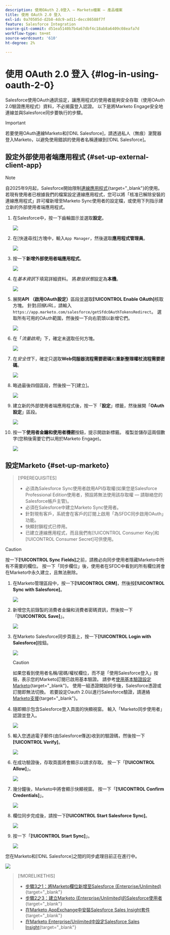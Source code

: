 ```yaml
---
description: 使用OAuth 2.0登入 — Marketo檔案 — 產品檔案
title: 使用 OAuth 2.0 登入
exl-id: 0a70505d-d2b8-4dc9-ad11-decc86588f7f
feature: Salesforce Integration
source-git-commit: d51ea5140b7b4a67dbf4c18ab8a6409c08eafa7d
workflow-type: tm+mt
source-wordcount: '610'
ht-degree: 2%

---
```


# 使用 OAuth 2.0 登入 {#log-in-using-oauth-2-0}

Salesforce使用OAuth通訊協定，讓應用程式的使用者能夠安全存取（使用OAuth 2.0驗證應用程式）資料，不必揭露登入認證。 以下是將Marketo Engage安全地連線並與Salesforce同步要執行的步驟。

>[!IMPORTANT]
>
>若要使用OAuth連線Marketo和[!DNL Salesforce]，請透過私人（無痕）瀏覽器登入Marketo，以避免使用錯誤的使用者名稱連線到[!DNL Salesforce]。

## 設定外部使用者端應用程式 {#set-up-external-client-app}

>[!NOTE]
>
>自2025年9月起，Salesforce開始限制[連線應用程式](https://help.salesforce.com/s/articleView?id=005132365&type=1){target="_blank"}的使用。 若現有使用者已根據我們的檔案設定連線應用程式，您可以將「核准已解除安裝的連線應用程式」許可權新增至Marketo Sync使用者的設定檔，或使用下列指示建立新的外部使用者端應用程式。

1. 在Salesforce中，按一下齒輪圖示並選取&#x200B;**設定**。

   ![](assets/log-in-using-oauth-1.png)

1. 在[快速尋找]方塊中，輸入`App Manager`，然後選取&#x200B;**應用程式管理員**。

   ![](assets/log-in-using-oauth-2.png)

1. 按一下&#x200B;**新增外部使用者端應用程式**。

   ![](assets/log-in-using-oauth-3.png)

1. 在&#x200B;_基本資訊_&#x200B;下填寫詳細資料。 將&#x200B;_散發狀態_&#x200B;設定為&#x200B;**本機**。

   ![](assets/log-in-using-oauth-4.png)

1. 展開&#x200B;**API （啟用OAuth設定）**&#x200B;區段並選取&#x200B;**[!UICONTROL Enable OAuth]**&#x200B;核取方塊。 針對&#x200B;_回撥URL_，請輸入`https://app.marketo.com/salesforce/getSfdcOAuthTokensRedirect`。 選取所有可用的OAuth範圍，然後按一下向右箭頭以新增它們。

   ![](assets/log-in-using-oauth-5.png)

1. 在「_流量啟用_」下，確定未選取任何方塊。

   ![](assets/log-in-using-oauth-6.png)

1. 在&#x200B;_安全性_&#x200B;下，確定只選取&#x200B;**Web伺服器流程需要密碼**&#x200B;和&#x200B;**重新整理權杖流程需要密碼**。

   ![](assets/log-in-using-oauth-7.png)

1. 略過最後四個區段，然後按一下[建立]。**&#x200B;**

   ![](assets/log-in-using-oauth-8.png)

1. 建立新的外部使用者端應用程式後，按一下「**設定**」標籤，然後展開「**OAuth設定**」區段。

   ![](assets/log-in-using-oauth-9.png)

1. 按一下&#x200B;**使用者金鑰和使用者機密**&#x200B;按鈕，提示開啟新標籤。 複製並儲存這兩個數字(您稍後需要它們以用於Marketo Engage)。

   ![](assets/log-in-using-oauth-10.png)

## 設定Marketo {#set-up-marketo}

>[!PREREQUISITES]
>
>* 必須為Salesforce Sync使用者啟用API存取權(如果您是Salesforce Professional Edition使用者，預設將無法使用該存取權 — 請聯絡您的Salesforce帳戶主管)。
>* 必須在Salesforce中建立Marketo Sync使用者。
>* 針對現有客戶，系統會在客戶的訂閱上啟用「為SFDC同步啟用OAuth」功能。
>* 快顯封鎖程式已停用。
>* 已建立連線應用程式，而且我們有[!UICONTROL Consumer Key]和[!UICONTROL Consumer Secret]可供使用。

>[!CAUTION]
>
>按一下&#x200B;**[!UICONTROL Sync Fields]**&#x200B;之前，請務必向同步使用者隱藏Marketo中所有不需要的欄位。 按一下「同步欄位」後，使用者在SFDC中看到的所有欄位將會在Marketo中永久建立，且無法刪除。

1. 在Marketo管理區段中，按一下&#x200B;**[!UICONTROL CRM]**，然後按&#x200B;**[!UICONTROL Sync with Salesforce]**。

   ![](assets/log-in-using-oauth-11.png)

1. 新增您先前錄製的消費者金鑰和消費者密碼資訊，然後按一下「**[!UICONTROL Save]**」。

   ![](assets/log-in-using-oauth-12.png)

1. 在Marketo Salesforce同步頁面上，按一下&#x200B;**[!UICONTROL Login with Salesforce]**&#x200B;按鈕。

   ![](assets/log-in-using-oauth-13.png)

   >[!CAUTION]
   >
   >如果您看到使用者名稱/密碼/權杖欄位，而不是「使用Salesforce登入」按鈕，表示您的Marketo訂閱已啟用基本驗證。 請參考[使用基本驗證設定Marketo](/help/marketo/product-docs/crm-sync/salesforce-sync/setup/enterprise-unlimited-edition/step-3-of-3-connect-marketo-and-salesforce-enterprise-unlimited.md){target="_blank"}。 使用一組憑證開始同步後，Salesforce憑證或訂閱即無法切換。 若要設定Oauth 2.0以進行Salesforce驗證，請連絡[Marketo支援](https://nation.marketo.com/t5/support/ct-p/Support){target="_blank"}。

1. 隨即顯示包含Salesforce登入頁面的快顯視窗。 輸入「Marketo同步使用者」認證並登入。

   ![](assets/log-in-using-oauth-14.png)

1. 輸入您透過電子郵件(由Salesforce傳送)收到的驗證碼，然後按一下&#x200B;**[!UICONTROL Verify]**。

   ![](assets/log-in-using-oauth-15.png)

1. 在成功驗證後，存取頁面將會顯示以請求存取。 按一下「**[!UICONTROL Allow]**」。

   ![](assets/log-in-using-oauth-16.png)

1. 幾分鐘後，Marketo中將會顯示快顯視窗。 按一下「**[!UICONTROL Confirm Credentials]**」。

   ![](assets/log-in-using-oauth-17.png)

1. 欄位同步完成後，請按一下&#x200B;**[!UICONTROL Start Salesforce Sync]**。

   ![](assets/log-in-using-oauth-18.png)

1. 按一下「**[!UICONTROL Start Sync]**」。

   ![](assets/log-in-using-oauth-19.png)

您在Marketo和[!DNL Salesforce]之間的同步處理目前正在進行中。

![](assets/log-in-using-oauth-20.png)

>[!MORELIKETHIS]
>
>* [步驟3之1：將Marketo欄位新增至Salesforce (Enterprise/Unlimited)](/help/marketo/product-docs/crm-sync/salesforce-sync/setup/enterprise-unlimited-edition/step-1-of-3-add-marketo-fields-to-salesforce-enterprise-unlimited.md){target="_blank"}
>* [步驟2之3：建立Marketo (Enterprise/Unlimited)的Salesforce使用者](/help/marketo/product-docs/crm-sync/salesforce-sync/setup/enterprise-unlimited-edition/step-2-of-3-create-a-salesforce-user-for-marketo-enterprise-unlimited.md){target="_blank"}
>* [在Marketo AppExchange中安裝Salesforce Sales Insight套件](/help/marketo/product-docs/marketo-sales-insight/msi-for-salesforce/installation/install-marketo-sales-insight-package-in-salesforce-appexchange.md){target="_blank"}
>* [在Marketo Enterprise/Unlimited中設定Salesforce Sales Insight](/help/marketo/product-docs/marketo-sales-insight/msi-for-salesforce/configuration/configure-marketo-sales-insight-in-salesforce-enterprise-unlimited.md){target="_blank"}
